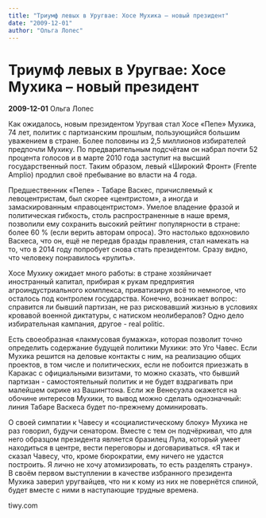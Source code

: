 ```yaml
---
title: "Триумф левых в Уругвае: Хосе Мухика – новый президент"
date: "2009-12-01"
author: "Ольга Лопес"
---
```


# Триумф левых в Уругвае: Хосе Мухика – новый президент

**2009-12-01** Ольга Лопес

Как ожидалось, новым президентом Уругвая стал Хосе «Пепе» Мухика, 74 лет, политик с партизанским прошлым, пользующийся большим уважением в стране. Более половины из 2,5 миллионов избирателей предпочли Мухику. По предварительным подсчётам он набрал почти 52 процента голосов и в марте 2010 года заступит на высший государственный пост. Таким образом, левый «Широкий Фронт» (Frente Amplio) продлил своё пребывание во власти на 4 года.

Предшественник «Пепе» - Табаре Васкес, причисляемый к левоцентристам, был скорее «центристом», а иногда и замаскированным «правоцентристом». Умелое владение фразой и политическая гибкость, столь распространенные в наше время, позволили ему сохранить высокий рейтинг популярности в стране: более 60 % (если верить авторам опроса). Это настолько вдохновило Васкеса, что он, ещё не передав бразды правления, стал намекать на то, что в 2014 году попробует снова стать президентом. Сразу видно, что человеку понравилось «рулить».

Хосе Мухику ожидает много работы: в стране хозяйничает иностранный капитал, прибирая к рукам предприятия агроиндустриального комплекса, приватизируя всё то немногое, что осталось под контролем государства. Конечно, возникает вопрос: справится ли бывший партизан, не раз рисковавший жизнью в условиях кровавой военной диктатуры, с натиском неолибералов? Одно дело избирательная кампания, другое - real politic.

Есть своеобразная «лакмусовая бумажка», которая позволит точно определить содержание будущей политики Мухики: это Уго Чавес. Если Мухика решится на деловые контакты с ним, на реализацию общих проектов, в том числе и политических, если не побоится приезжать в Каракас с официальными визитами, то можно сказать, что бывший партизан - самостоятельный политик и не будет вздрагивать при малейшем окрике из Вашингтона. Если же Венесуэла окажется на обочине интересов Мухики, то вывод можно сделать однозначный: линия Табаре Васкеса будет по-прежнему доминировать.

О своей симпатии к Чавесу и «социалистическому блоку» Мухика не раз говорил, будучи сенатором. Вместе с тем он подчёркивал, что для него образцом президента является бразилец Лула, который умеет находиться в центре, вести переговоры и договариваться. «Я так и сказал Чавесу, что, кроме бюрократии, ему ничего не удастся построить. Я лично не хочу атомизировать, то есть разделять страну». В своём первом выступлении в качестве избранного президента Мухика заверил уругвайцев, что ни к кому из них не повернётся спиной, будет вместе с ними в наступающие трудные времена.



tiwy.com
